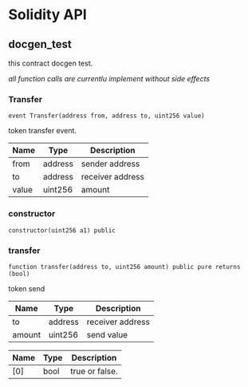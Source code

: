 # Solidity API

## docgen_test

this contract docgen test.

_all function calls are currentlu implement without side effects_

### Transfer

```solidity
event Transfer(address from, address to, uint256 value)
```

token transfer event.

| Name | Type | Description |
| ---- | ---- | ----------- |
| from | address | sender address |
| to | address | receiver address |
| value | uint256 | amount |

### constructor

```solidity
constructor(uint256 a1) public
```

### transfer

```solidity
function transfer(address to, uint256 amount) public pure returns (bool)
```

token send

| Name | Type | Description |
| ---- | ---- | ----------- |
| to | address | receiver address |
| amount | uint256 | send value |

| Name | Type | Description |
| ---- | ---- | ----------- |
| [0] | bool | true or false. |

